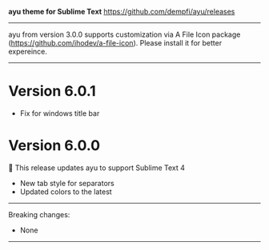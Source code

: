 **ayu theme for Sublime Text**
https://github.com/dempfi/ayu/releases

---

ayu from version 3.0.0 supports customization via A File Icon package
(https://github.com/ihodev/a-file-icon). Please install it for better expereince.

---

# Version 6.0.1
- Fix for windows title bar

# Version 6.0.0

🎉 This release updates ayu to support Sublime Text 4

- New tab style for separators
- Updated colors to the latest

---

Breaking changes:

- None

---
